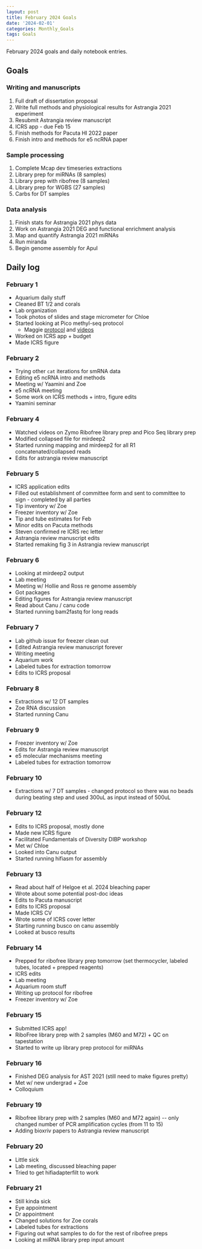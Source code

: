 ```yaml
---
layout: post
title: February 2024 Goals
date: '2024-02-01'
categories: Monthly_Goals
tags: Goals
---
```


February 2024 goals and daily notebook entries. 

## Goals  

### Writing and manuscripts 
              
1. Full draft of dissertation proposal
2. Write full methods and physiological results for Astrangia 2021 experiment 
3. Resubmit Astrangia review manuscript 
4. ICRS app - due Feb 15
5. Finish methods for Pacuta HI 2022 paper 
6. Finish intro and methods for e5 ncRNA paper 

### Sample processing

1. Complete Mcap dev timeseries extractions 
2. Library prep for miRNAs (8 samples)
3. Library prep with ribofree (8 samples) 
4. Library prep for WGBS (27 samples)
5. Carbs for DT samples 

### Data analysis
1. Finish stats for Astrangia 2021 phys data 
2. Work on Astrangia 2021 DEG and functional enrichment analysis 
3. Map and quantify Astrangia 2021 miRNAs 
4. Run miranda 
5. Begin genome assembly for Apul 

## Daily log 

### February 1

- Aquarium daily stuff
- Cleaned BT 1/2 and corals 
- Lab organization 
- Took photos of slides and stage micrometer for Chloe 
- Started looking at Pico methyl-seq protocol
	- Maggie [protocol](https://meschedl.github.io/MESPutnam_Open_Lab_Notebook/WGBS-PMS-protocol/) and [videos](https://www.youtube.com/playlist?list=PLI8mZMNHcIVq9DFCOPksLhcch8UbJj4Pq)
- Worked on ICRS app + budget 
- Made ICRS figure 

### February 2

- Trying other `cat` iterations for smRNA data 
- Editing e5 ncRNA intro and methods 
- Meeting w/ Yaamini and Zoe 
- e5 ncRNA meeting 
- Some work on ICRS methods + intro, figure edits
- Yaamini seminar 

### February 4 

- Watched videos on Zymo Ribofree library prep and Pico Seq library prep 
- Modified collapsed file for mirdeep2 
- Started running mapping and mirdeep2 for all R1 concatenated/collapsed reads 
- Edits for astrangia review manuscript 

### February 5 

- ICRS application edits 
- Filled out establishment of committee form and sent to committee to sign - completed by all parties 
- Tip inventory w/ Zoe 
- Freezer inventory w/ Zoe 
- Tip and tube estimates for Feb 
- Minor edits on Pacuta methods 
- Steven confirmed re ICRS rec letter  
- Astrangia review manuscript edits
- Started remaking fig 3 in Astrangia review manuscript 

### February 6

- Looking at mirdeep2 output
- Lab meeting 
- Meeting w/ Hollie and Ross re genome assembly 
- Got packages 
- Editing figures for Astrangia review manuscript 
- Read about Canu / canu code
- Started running bam2fastq for long reads 

### February 7

- Lab github issue for freezer clean out 
- Edited Astrangia review manuscript forever
- Writing meeting 
- Aquarium work
- Labeled tubes for extraction tomorrow 
- Edits to ICRS proposal 

### February 8

- Extractions w/ 12 DT samples 
- Zoe RNA discussion 
- Started running Canu 

### February 9

- Freezer inventory w/ Zoe 
- Edits for Astrangia review manuscript 
- e5 molecular mechanisms meeting 
- Labeled tubes for extraction tomorrow 

### February 10

- Extractions w/ 7 DT samples - changed protocol so there was no beads during beating step and used 300uL as input instead of 500uL

### February 12

- Edits to ICRS proposal, mostly done
- Made new ICRS figure 
- Facilitated Fundamentals of Diversity DIBP workshop
- Met w/ Chloe 
- Looked into Canu output 
- Started running hifiasm for assembly 

### February 13 

- Read about half of Helgoe et al. 2024 bleaching paper 
- Wrote about some potential post-doc ideas 
- Edits to Pacuta manuscript 
- Edits to ICRS proposal 
- Made ICRS CV
- Wrote some of ICRS cover letter 
- Starting running busco on canu assembly 
- Looked at busco results 

### February 14

- Prepped for ribofree library prep tomorrow (set thermocycler, labeled tubes, located + prepped reagents)
- ICRS edits 
- Lab meeting 
- Aquarium room stuff
- Writing up protocol for ribofree
- Freezer inventory w/ Zoe

### February 15

- Submitted ICRS app! 
- RiboFree library prep with 2 samples (M60 and M72) + QC on tapestation 
- Started to write up library prep protocol for miRNAs 

### February 16

- Finished DEG analysis for AST 2021 (still need to make figures pretty)
- Met w/ new undergrad + Zoe 
- Colloquium 

### February 19 

- Ribofree library prep with 2 samples (M60 and M72 again) -- only changed number of PCR amplification cycles (from 11 to 15)
- Adding bioxriv papers to Astrangia review manuscript

### February 20

- Little sick 
- Lab meeting, discussed bleaching paper 
- Tried to get hifiadapterfilt to work

### February 21

- Still kinda sick
- Eye appointment 
- Dr appointment 
- Changed solutions for Zoe corals 
- Labeled tubes for extractions
- Figuring out what samples to do for the rest of ribofree preps 
- Looking at miRNA library prep input amount 